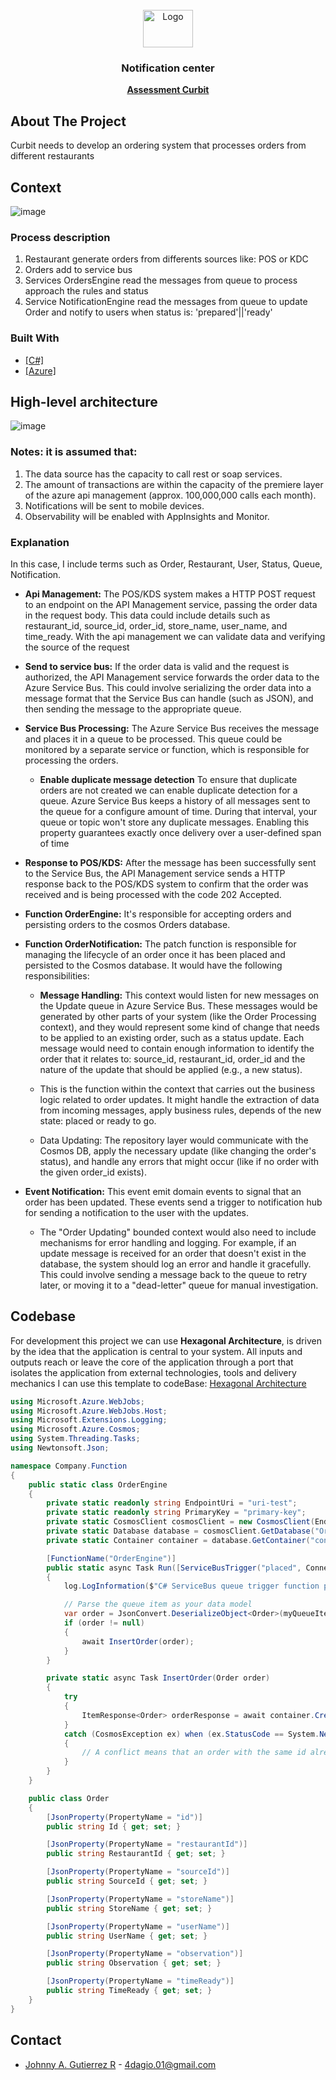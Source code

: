 <!-- PROJECT LOGO -->
<br />
<div align="center">
  <a href="https://www.curbit.com/">
    <img src="https://uploads-ssl.webflow.com/60066c7287d96dc62123c966/63334f79313aa01d173332ce_curbit%20logo%404x-p-800.png" alt="Logo" width="80" height="60">
  </a>
<h3 align="center">Notification center</h3>
  <p align="center">
   <a href="https://excellent-tiara-b60.notion.site/Full-stack-engineer-assessment-0cb6cb5171bf4f6b8e0ea71ee0a5a436"><strong>Assessment Curbit</strong></a>
  </p>
</div>


<!-- ABOUT THE PROJECT -->
## About The Project

Curbit needs to develop an ordering system that processes orders from different restaurants

## Context

![image](https://github.com/4dagio/assessment/assets/3275936/a23a4b68-9053-4999-9161-f46c278f660e)


### Process description

1. Restaurant generate orders from differents sources like: POS or KDC
2. Orders add to service bus 
3. Services OrdersEngine read the messages from queue to process approach the rules and status
4. Service NotificationEngine read the messages from queue to update Order and notify to users when status is: 'prepared'||'ready'


### Built With

* [[C#]](https://learn.microsoft.com/en-us/dotnet/csharp/programming-guide/classes-and-structs/local-functions)
* [[Azure]](https://azure.microsoft.com/en-us/solutions/open-source/?&ef_id=_k_Cj0KCQjwnrmlBhDHARIsADJ5b_mwBe0ocBrasJ-l6VPy9GryG6Kxal_q1vXCt9A9QKQIGYdcbfNIAzgaAqBGEALw_wcB_k_&OCID=AIDcmm3804ythc_SEM__k_Cj0KCQjwnrmlBhDHARIsADJ5b_mwBe0ocBrasJ-l6VPy9GryG6Kxal_q1vXCt9A9QKQIGYdcbfNIAzgaAqBGEALw_wcB_k_&gclid=Cj0KCQjwnrmlBhDHARIsADJ5b_mwBe0ocBrasJ-l6VPy9GryG6Kxal_q1vXCt9A9QKQIGYdcbfNIAzgaAqBGEALw_wcB)

## High-level architecture

![image](https://github.com/4dagio/assessment/assets/3275936/60457db3-8be1-4938-907e-833ee7b62fd8)

### Notes: it is assumed that:

1. The data source has the capacity to call rest or soap services.
2. The amount of transactions are within the capacity of the premiere layer of the azure api management (approx. 100,000,000 calls each month).
3. Notifications will be sent to mobile devices.
4. Observability will be enabled with AppInsights and Monitor.

### Explanation
In this case, I include terms such as Order, Restaurant, User, Status, Queue, Notification.

- **Api Management:** The POS/KDS system makes a HTTP POST request to an endpoint on the API Management service, passing the order data in the request body. This data could include details such as restaurant_id, source_id, order_id, store_name, user_name, and time_ready. With the api management we can validate data and verifying the source of the request
  
- **Send to service bus:** If the order data is valid and the request is authorized, the API Management service forwards the order data to the Azure Service Bus. This could involve serializing the order data into a message format that the Service Bus can handle (such as JSON), and then sending the message to the appropriate queue.

- **Service Bus Processing:** The Azure Service Bus receives the message and places it in a queue to be processed. This queue could be monitored by a separate service or function, which is responsible for processing the orders.
    
    - **Enable duplicate message detection** To ensure that duplicate orders are not created we can enable duplicate detection for a queue. Azure Service Bus keeps a history of all messages sent to the queue for a configure amount of time. During that interval, your queue or topic won't store any duplicate messages. Enabling this property guarantees exactly once delivery over a user-defined span of time  

- **Response to POS/KDS:** After the message has been successfully sent to the Service Bus, the API Management service sends a HTTP response back to the POS/KDS system to confirm that the order was received and is being processed with the code 202 Accepted.

- **Function OrderEngine:**  It's responsible for accepting orders and persisting orders to the cosmos Orders database.

- **Function OrderNotification:** The patch function is responsible for managing the lifecycle of an order once it has been placed and persisted to the Cosmos database. It would have the following responsibilities:

    - **Message Handling:** This context would listen for new messages on the Update queue in Azure Service Bus. These messages would be generated by other parts of your system (like the Order Processing context), and they would represent some kind of change that needs to be applied to an existing order, such as a status update. Each message would need to contain enough information to identify the order that it relates to: source_id, restaurant_id, order_id and the nature of the update that should be applied (e.g., a new status).

    - This is the function within the context that carries out the business logic related to order updates. It might handle the extraction of data from incoming messages, apply business rules, depends of the new state: placed or ready to go. 

    - Data Updating: The repository layer would communicate with the Cosmos DB, apply the necessary update (like changing the order's status), and handle any errors that might occur (like if no order with the given order_id exists).

- **Event Notification:** This event emit domain events to signal that an order has been updated. These events send a trigger to notification hub for sending a notification to the user with the updates.

  - The "Order Updating" bounded context would also need to include mechanisms for error handling and logging. For example, if an update message is received for an order that doesn't exist in the database, the system should log an error and handle it gracefully. This could involve sending a message back to the queue to retry later, or moving it to a "dead-letter" queue for manual investigation.



<!-- GETTING STARTED -->
## Codebase

For development this project we can use **Hexagonal Architecture**, is driven by the idea that the application is central to your system. All inputs and outputs reach or leave the core of the application through a port that isolates the application from external technologies, tools and delivery mechanics
I can use this template to codeBase:
[Hexagonal Architecture](https://github.com/Amitpnk/Hexagonal-architecture-ASP.NET-Core)


```cs
using Microsoft.Azure.WebJobs;
using Microsoft.Azure.WebJobs.Host;
using Microsoft.Extensions.Logging;
using Microsoft.Azure.Cosmos;
using System.Threading.Tasks;
using Newtonsoft.Json;

namespace Company.Function
{
    public static class OrderEngine
    {
        private static readonly string EndpointUri = "uri-test";
        private static readonly string PrimaryKey = "primary-key";
        private static CosmosClient cosmosClient = new CosmosClient(EndpointUri, PrimaryKey);
        private static Database database = cosmosClient.GetDatabase("Orders");
        private static Container container = database.GetContainer("container_orders");

        [FunctionName("OrderEngine")]
        public static async Task Run([ServiceBusTrigger("placed", Connection = "AzureWebJobsServiceBus")]string myQueueItem, ILogger log)
        {
            log.LogInformation($"C# ServiceBus queue trigger function processed message: {myQueueItem}");

            // Parse the queue item as your data model
            var order = JsonConvert.DeserializeObject<Order>(myQueueItem);
            if (order != null)
            {
                await InsertOrder(order);
            }
        }

        private static async Task InsertOrder(Order order)
        {
            try
            {
                ItemResponse<Order> orderResponse = await container.CreateItemAsync<Order>(order, new PartitionKey(order.Id));
            }
            catch (CosmosException ex) when (ex.StatusCode == System.Net.HttpStatusCode.Conflict)
            {
                // A conflict means that an order with the same id already exists. Handle appropriately.
            }
        }
    }

    public class Order
    {
        [JsonProperty(PropertyName = "id")]
        public string Id { get; set; }

        [JsonProperty(PropertyName = "restaurantId")]
        public string RestaurantId { get; set; }

        [JsonProperty(PropertyName = "sourceId")]
        public string SourceId { get; set; }

        [JsonProperty(PropertyName = "storeName")]
        public string StoreName { get; set; }

        [JsonProperty(PropertyName = "userName")]
        public string UserName { get; set; }

        [JsonProperty(PropertyName = "observation")]
        public string Observation { get; set; }

        [JsonProperty(PropertyName = "timeReady")]
        public string TimeReady { get; set; }
    }
}

```

<!-- CONTACT -->
## Contact

- [Johnny A. Gutierrez R](inkedin.com/in/alexander-gutierrez-1016) - 4dagio.01@gmail.com

